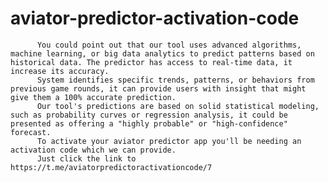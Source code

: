# aviator-predictor-activation-code
          You could point out that our tool uses advanced algorithms, machine learning, or big data analytics to predict patterns based on historical data. The predictor has access to real-time data, it increase its accuracy.
          System identifies specific trends, patterns, or behaviors from previous game rounds, it can provide users with insight that might give them a 100% accurate prediction.
          Our tool's predictions are based on solid statistical modeling, such as probability curves or regression analysis, it could be presented as offering a "highly probable" or "high-confidence" forecast.
          To activate your aviator predictor app you'll be needing an activation code which we can provide.
          Just click the link to https://t.me/aviatorpredictoractivationcode/7
          
